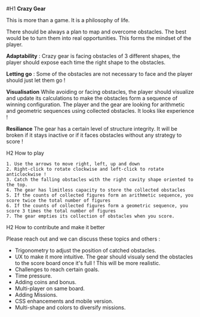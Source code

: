 #H1 **Crazy Gear**

This is more than a game. It is a philosophy of life.

There should be always a plan to map and overcome obstacles. The best would be to turn them into real opportunities. This forms the mindset of the player.

**Adaptability** : Crazy gear is facing obstacles of 3 different shapes, the player should expose each time the right shape to the obstacles.

**Letting go** : Some of the obstacles are not necessary to face and the player should just let them go !

**Visualisation** While avoiding or facing obstacles, the player should visualize and update its calculations to make the obstacles form a sequence of winning configuration. The player and the gear are looking for arithmetic and geometric sequences using collected obstacles. It looks like experience !

**Resiliance** The gear has a certain level of structure integrity. It will be broken if it stays inactive or if it faces obstacles without any strategy to score !

H2 How to play

    1. Use the arrows to move right, left, up and down
    2. Right-click to rotate clockwise and left-click to rotate anticlockwise !
    3. Catch the falling obstacles with the right cavity shape oriented to the top.
    4. The gear has limitless capacity to store the collected obstacles
    5. If the counts of collected figures form an arithmetic sequence, you score twice the total number of figures
    6. If the counts of collected figures form a geometric sequence, you score 3 times the total number of figures
    7. The gear empties its collection of obstacles when you score.

H2 How to contribute and make it better

Please reach out and we can discuss these topics and others :

- Trigonometry to adjust the position of catched obstacles.
- UX to make it more intuitive. The gear should visualy send the obstacles to the score board once it's full ! This will be more realistic.
- Challenges to reach certain goals.
- Time pressure.
- Adding coins and bonus.
- Multi-player on same board.
- Adding Missions.
- CSS enhancements and mobile version.
- Multi-shape and colors to diversify missions.

